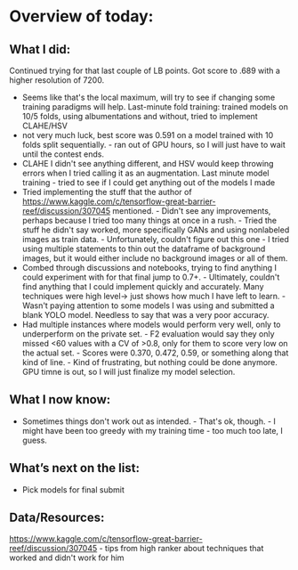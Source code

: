 # Overview of today: 
## What I did:  
Continued trying for that last couple of LB points. Got score to .689 with a higher resolution of 7200.
- Seems like that's the local maximum, will try to see if changing some training paradigms will help.
Last-minute fold training: trained models on 10/5 folds, using albumentations and without, tried to implement CLAHE/HSV
- not very much luck, best score was 0.591 on a model trained with 10 folds split sequentially.
      - ran out of GPU hours, so I will just have to wait until the contest ends.
- CLAHE I didn't see anything different, and HSV would keep throwing errors when I tried calling it as an augmentation.
Last minute model training - tried to see if I could get anything out of the models I made
- Tried implementing the stuff that the author of https://www.kaggle.com/c/tensorflow-great-barrier-reef/discussion/307045 mentioned.
      - Didn't see any improvements, perhaps because I tried too many things at once in a rush.
      - Tried the stuff he didn't say worked, more specifically GANs and using nonlabeled images as train data.
      - Unfortunately, couldn't figure out this one - I tried using multiple statements to thin out the dataframe of background images, but it would either include no background images or all of them.
- Combed through discussions and notebooks, trying to find anything I could experiment with for that final jump to 0.7+. 
      - Ultimately, couldn't find anything that I could implement quickly and accurately. Many techniques were high level-> just shows how much I have left to learn.
      - Wasn't paying attention to some models I was using and submitted a blank YOLO model. Needless to say that was a very poor accuracy.
- Had multiple instances where models would perform very well, only to underperform on the private set.
      - F2 evaluation would say they only missed <60 values with a CV of >0.8, only for them to score very low on the actual set.
      - Scores were 0.370, 0.472, 0.59, or something along that kind of line. 
      - Kind of frustrating, but nothing could be done anymore. GPU timne is out, so I will just finalize my model selection.
## What I now know:
- Sometimes things don't work out as intended.
      - That's ok, though.
      - I might have been too greedy with my training time - too much too late, I guess.
## What’s next on the list:
- Pick models for final submit
## Data/Resources:
https://www.kaggle.com/c/tensorflow-great-barrier-reef/discussion/307045 - tips from high ranker about techniques that worked and didn't work for him
